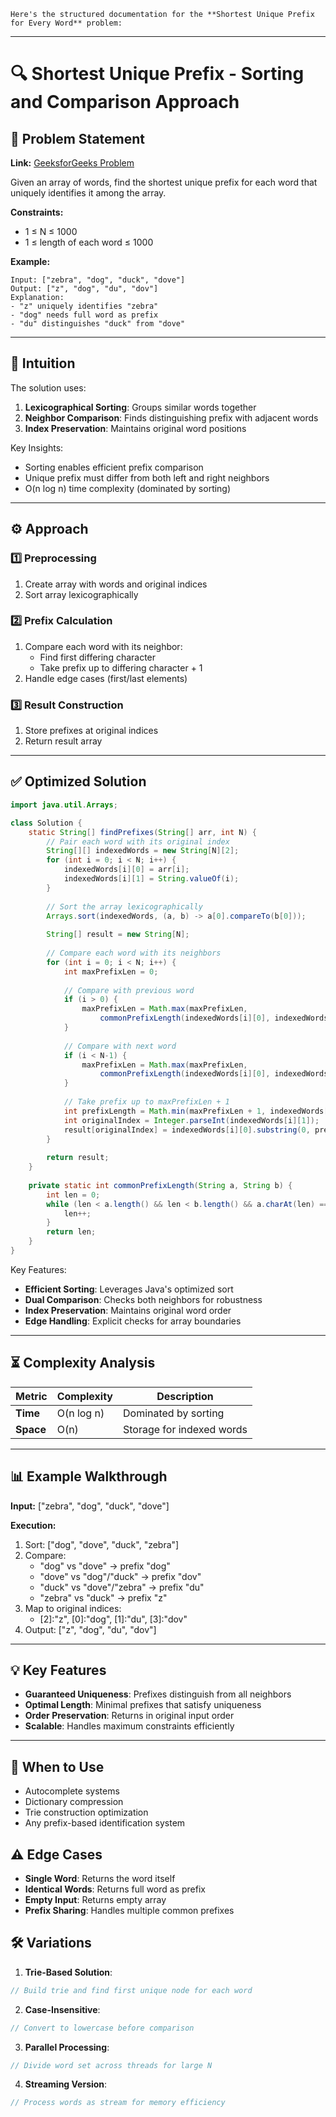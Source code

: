     Here's the structured documentation for the **Shortest Unique Prefix for Every Word** problem:

---

# 🔍 Shortest Unique Prefix - Sorting and Comparison Approach

## 📜 Problem Statement
**Link:** [GeeksforGeeks Problem](https://www.geeksforgeeks.org/problems/shortest-unique-prefix-for-every-word/1?page=2&company=Google&sortBy=latest)

Given an array of words, find the shortest unique prefix for each word that uniquely identifies it among the array.

**Constraints:**
- 1 ≤ N ≤ 1000
- 1 ≤ length of each word ≤ 1000

**Example:**
```text
Input: ["zebra", "dog", "duck", "dove"]
Output: ["z", "dog", "du", "dov"]
Explanation: 
- "z" uniquely identifies "zebra"
- "dog" needs full word as prefix
- "du" distinguishes "duck" from "dove"
```

---

## 🧠 Intuition
The solution uses:
1. **Lexicographical Sorting**: Groups similar words together
2. **Neighbor Comparison**: Finds distinguishing prefix with adjacent words
3. **Index Preservation**: Maintains original word positions

Key Insights:
- Sorting enables efficient prefix comparison
- Unique prefix must differ from both left and right neighbors
- O(n log n) time complexity (dominated by sorting)

---

## ⚙️ Approach
### **1️⃣ Preprocessing**
1. Create array with words and original indices
2. Sort array lexicographically

### **2️⃣ Prefix Calculation**
1. Compare each word with its neighbor:
   - Find first differing character
   - Take prefix up to differing character + 1
2. Handle edge cases (first/last elements)

### **3️⃣ Result Construction**
1. Store prefixes at original indices
2. Return result array

---

## ✅ Optimized Solution
```java
import java.util.Arrays;

class Solution {
    static String[] findPrefixes(String[] arr, int N) {
        // Pair each word with its original index
        String[][] indexedWords = new String[N][2];
        for (int i = 0; i < N; i++) {
            indexedWords[i][0] = arr[i];
            indexedWords[i][1] = String.valueOf(i);
        }
        
        // Sort the array lexicographically
        Arrays.sort(indexedWords, (a, b) -> a[0].compareTo(b[0]));
        
        String[] result = new String[N];
        
        // Compare each word with its neighbors
        for (int i = 0; i < N; i++) {
            int maxPrefixLen = 0;
            
            // Compare with previous word
            if (i > 0) {
                maxPrefixLen = Math.max(maxPrefixLen, 
                    commonPrefixLength(indexedWords[i][0], indexedWords[i-1][0]));
            }
            
            // Compare with next word
            if (i < N-1) {
                maxPrefixLen = Math.max(maxPrefixLen,
                    commonPrefixLength(indexedWords[i][0], indexedWords[i+1][0]));
            }
            
            // Take prefix up to maxPrefixLen + 1
            int prefixLength = Math.min(maxPrefixLen + 1, indexedWords[i][0].length());
            int originalIndex = Integer.parseInt(indexedWords[i][1]);
            result[originalIndex] = indexedWords[i][0].substring(0, prefixLength);
        }
        
        return result;
    }
    
    private static int commonPrefixLength(String a, String b) {
        int len = 0;
        while (len < a.length() && len < b.length() && a.charAt(len) == b.charAt(len)) {
            len++;
        }
        return len;
    }
}
```

Key Features:
- **Efficient Sorting**: Leverages Java's optimized sort
- **Dual Comparison**: Checks both neighbors for robustness
- **Index Preservation**: Maintains original word order
- **Edge Handling**: Explicit checks for array boundaries

---

## ⏳ Complexity Analysis
| Metric          | Complexity | Description |
|-----------------|------------|-------------|
| **Time**        | O(n log n) | Dominated by sorting |
| **Space**       | O(n)       | Storage for indexed words |

---

## 📊 Example Walkthrough

**Input:** ["zebra", "dog", "duck", "dove"]

**Execution:**
1. Sort: ["dog", "dove", "duck", "zebra"]
2. Compare:
   - "dog" vs "dove" → prefix "dog"
   - "dove" vs "dog"/"duck" → prefix "dov"
   - "duck" vs "dove"/"zebra" → prefix "du"
   - "zebra" vs "duck" → prefix "z"
3. Map to original indices:
   - [2]:"z", [0]:"dog", [1]:"du", [3]:"dov"
4. Output: ["z", "dog", "du", "dov"]

---

## 💡 Key Features
- **Guaranteed Uniqueness**: Prefixes distinguish from all neighbors
- **Optimal Length**: Minimal prefixes that satisfy uniqueness
- **Order Preservation**: Returns in original input order
- **Scalable**: Handles maximum constraints efficiently

---

## 🚀 When to Use
- Autocomplete systems
- Dictionary compression
- Trie construction optimization
- Any prefix-based identification system

## ⚠️ Edge Cases
- **Single Word**: Returns the word itself
- **Identical Words**: Returns full word as prefix
- **Empty Input**: Returns empty array
- **Prefix Sharing**: Handles multiple common prefixes

## 🛠 Variations
1. **Trie-Based Solution**:
```java
// Build trie and find first unique node for each word
```

2. **Case-Insensitive**:
```java
// Convert to lowercase before comparison
```

3. **Parallel Processing**:
```java
// Divide word set across threads for large N
```

4. **Streaming Version**:
```java
// Process words as stream for memory efficiency
```